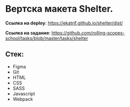 # Вертска макета Shelter.

**Ссылка на deploy**: https://ekatrif.github.io/shelter/dist/

**Ссылка на задание**: https://github.com/rolling-scopes-school/tasks/blob/master/tasks/shelter

## Стек:

- Figma
- Git
- HTML
- CSS
- SASS
- Javascript
- Webpack
